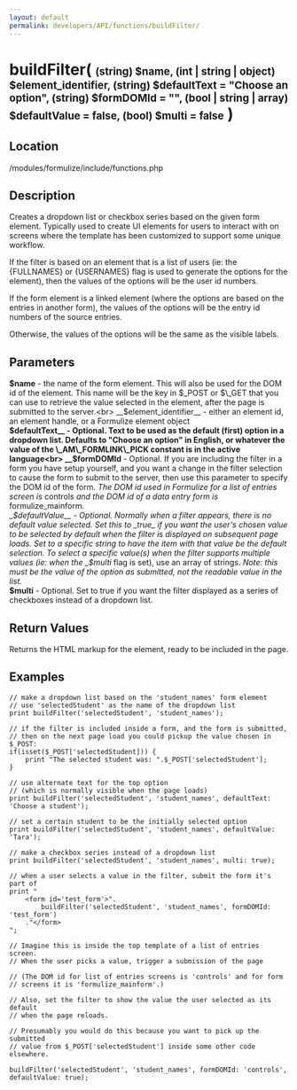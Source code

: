 ```yaml
---
layout: default
permalink: developers/API/functions/buildFilter/
---
```


# buildFilter( <span style='font-size: 14pt;'>(string) $name, (int | string | object) $element_identifier, (string) $defaultText = "Choose an option", (string) $formDOMId = "", (bool | string | array) $defaultValue = false, (bool) $multi = false</span> ) 

## Location

/modules/formulize/include/functions.php

## Description

Creates a dropdown list or checkbox series based on the given form element. Typically used to create UI elements for users to interact with on screens where the template has been customized to support some unique workflow.

If the filter is based on an element that is a list of users (ie: the {FULLNAMES} or {USERNAMES} flag is used to generate the options for the element), then the values of the options will be the user id numbers.

If the form element is a linked element (where the options are based on the entries in another form), the values of the options will be the entry id numbers of the source entries. 

Otherwise, the values of the options will be the same as the visible labels.

## Parameters

__$name__ - the name of the form element. This will also be used for the DOM id of the element. This name will be the key in $\_POST or $\_GET that you can use to retrieve the value selected in the element, after the page is submitted to the server.<br>
__$element_identifier__ - either an element id, an element handle, or a Formulize element object<br>
__$defaultText__ - Optional. Text to be used as the default (first) option in a dropdown list. Defaults to "Choose an option" in English, or whatever the value of the \_AM\_FORMLINK\_PICK constant is in the active language<br>
__$formDOMId__ - Optional. If you are including the filter in a form you have setup yourself, and you want a change in the filter selection to cause the form to submit to the server, then use this parameter to specify the DOM id of the form. _The DOM id used in Formulize for a list of entries screen is_ controls _and the DOM id of a data entry form is_ formulize_mainform.<br>
__$defaultValue__ - Optional. Normally when a filter appears, there is no default value selected. Set this to _true_ if you want the user's chosen value to be selected by default when the filter is displayed on subsequent page loads. Set to a specific string to have the item with that value be the default selection. To select a specific value(s) when the filter supports multiple values (ie: when the _$multi_ flag is set), use an array of strings. _Note: this must be the value of the option as submitted, not the readable value in the list._<br>
__$multi__ - Optional. Set to true if you want the filter displayed as a series of checkboxes instead of a dropdown list.

## Return Values

Returns the HTML markup for the element, ready to be included in the page.

## Examples

~~~
// make a dropdown list based on the 'student_names' form element
// use 'selectedStudent' as the name of the dropdown list
print buildFilter('selectedStudent', 'student_names');

// if the filter is included inside a form, and the form is submitted,
// then on the next page load you could pickup the value chosen in $_POST:
if(isset($_POST['selectedStudent])) {
    print "The selected student was: ".$_POST['selectedStudent'];
}
~~~

~~~
// use alternate text for the top option 
// (which is normally visible when the page loads)
print buildFilter('selectedStudent', 'student_names', defaultText: 'Choose a student');
~~~

~~~
// set a certain student to be the initially selected option
print buildFilter('selectedStudent', 'student_names', defaultValue: 'Tara');
~~~

~~~
// make a checkbox series instead of a dropdown list
print buildFilter('selectedStudent', 'student_names', multi: true);
~~~

~~~
// when a user selects a value in the filter, submit the form it's part of
print "
    <form id='test_form'>".
        buildFilter('selectedStudent', 'student_names', formDOMId: 'test_form')
    ."</form>
";
~~~

~~~
// Imagine this is inside the top template of a list of entries screen.
// When the user picks a value, trigger a submission of the page

// (The DOM id for list of entries screens is 'controls' and for form
// screens it is 'formulize_mainform'.)

// Also, set the filter to show the value the user selected as its default
// when the page reloads.

// Presumably you would do this because you want to pick up the submitted
// value from $_POST['selectedStudent'] inside some other code elsewhere.

buildFilter('selectedStudent', 'student_names', formDOMId: 'controls', defaultValue: true);
~~~


